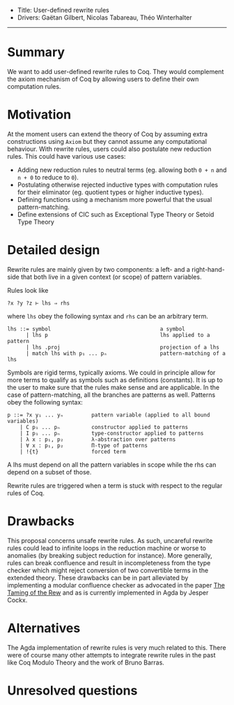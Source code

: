 - Title: User-defined rewrite rules
- Drivers: Gaëtan Gilbert, Nicolas Tabareau, Théo Winterhalter

----

# Summary

We want to add user-defined rewrite rules to Coq. They would complement the
axiom mechanism of Coq by allowing users to define their own computation rules.

# Motivation

At the moment users can extend the theory of Coq by assuming extra constructions
using `Axiom` but they cannot assume any computational behaviour.
With rewrite rules, users could also postulate new reduction rules.
This could have various use cases:
- Adding new reduction rules to neutral terms (eg. allowing both `0 + n` and
`n + 0` to reduce to `0`).
- Postulating otherwise rejected inductive types with computation rules for
their eliminator (eg. quotient types or higher inductive types).
- Defining functions using a mechanism more powerful that the usual
pattern-matching.
- Define extensions of CIC such as Exceptional Type Theory or Setoid Type Theory

# Detailed design

Rewrite rules are mainly given by two components: a left- and a right-hand-side
that both live in a given context (or scope) of pattern variables.

Rules look like

```coq
?x ?y ?z ⊢ lhs ⇒ rhs
```

where `lhs` obey the following syntax and `rhs` can be an arbitrary term.

```
lhs ::= symbol                                   a symbol
      | lhs p                                    lhs applied to a pattern
      | lhs .proj                                projection of a lhs
      | match lhs with p₁ ... pₙ                 pattern-matching of a lhs
```

Symbols are rigid terms, typically axioms. We could in principle allow for
more terms to qualify as symbols such as definitions (constants). It is up to
the user to make sure that the rules make sense and are applicable.
In the case of pattern-matching, all the branches are patterns as well.
Patterns obey the following syntax:

```
p ::= ?x y₁ ... yₙ         pattern variable (applied to all bound variables)
    | C p₁ ... pₙ          constructor applied to patterns
    | I p₁ ... pₙ          type-constructor applied to patterns
    | λ x : p₁, p₂         λ-abstraction over patterns
    | ∀ x : p₁, p₂         Π-type of patterns
    | !{t}                 forced term
```

A lhs must depend on all the pattern variables in scope while the rhs can depend
on a subset of those.

Rewrite rules are triggered when a term is stuck with respect to the regular
rules of Coq.

# Drawbacks

This proposal concerns unsafe rewrite rules. As such, uncareful rewrite rules
could lead to infinite loops in the reduction machine or worse to anomalies
(by breaking subject reduction for instance).
More generally, rules can break confluence and result in incompleteness from
the type checker which might reject conversion of two convertible terms in
the extended theory.
These drawbacks can be in part alleviated by implementing a modular confluence
checker as advocated in the paper [The Taming of the Rew](https://hal.archives-ouvertes.fr/hal-02901011)
and as is currently implemented in Agda by Jesper Cockx.

# Alternatives

The Agda implementation of rewrite rules is very much related to this.
There were of course many other attempts to integrate rewrite rules in the past
like Coq Modulo Theory and the work of Bruno Barras.

# Unresolved questions
